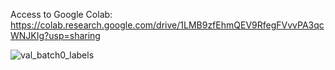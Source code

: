 Access to Google Colab: https://colab.research.google.com/drive/1LMB9zfEhmQEV9RfegFVvvPA3qcWNJKIg?usp=sharing



![val_batch0_labels](https://github.com/user-attachments/assets/bc6686ce-4e9d-4ddd-bac9-364d7df14937)
